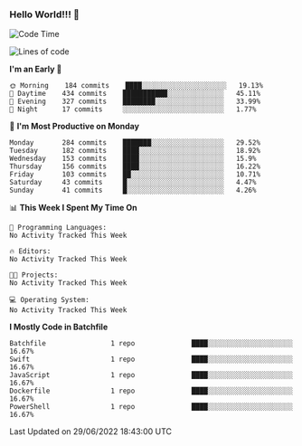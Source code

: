 ### Hello World!!! 👋

<!--
**kekotek/kekotek** is a ✨ _special_ ✨ repository because its `README.md` (this file) appears on your GitHub profile.

Here are some ideas to get you started:

- 🔭 I’m currently working on ...
- 🌱 I’m currently learning ...
- 👯 I’m looking to collaborate on ...
- 🤔 I’m looking for help with ...
- 💬 Ask me about ...
- 📫 How to reach me: ...
- 😄 Pronouns: ...
- ⚡ Fun fact: ...
-->

<!--START_SECTION:waka-->
![Code Time](http://img.shields.io/badge/Code%20Time-0%20secs-blue)

![Lines of code](https://img.shields.io/badge/From%20Hello%20World%20I%27ve%20Written-19%20Thousand%20lines%20of%20code-blue)

**I'm an Early 🐤** 

```text
🌞 Morning    184 commits    ████░░░░░░░░░░░░░░░░░░░░░   19.13% 
🌆 Daytime    434 commits    ███████████░░░░░░░░░░░░░░   45.11% 
🌃 Evening    327 commits    ████████░░░░░░░░░░░░░░░░░   33.99% 
🌙 Night      17 commits     ░░░░░░░░░░░░░░░░░░░░░░░░░   1.77%

```
📅 **I'm Most Productive on Monday** 

```text
Monday       284 commits    ███████░░░░░░░░░░░░░░░░░░   29.52% 
Tuesday      182 commits    ████░░░░░░░░░░░░░░░░░░░░░   18.92% 
Wednesday    153 commits    ████░░░░░░░░░░░░░░░░░░░░░   15.9% 
Thursday     156 commits    ████░░░░░░░░░░░░░░░░░░░░░   16.22% 
Friday       103 commits    ██░░░░░░░░░░░░░░░░░░░░░░░   10.71% 
Saturday     43 commits     █░░░░░░░░░░░░░░░░░░░░░░░░   4.47% 
Sunday       41 commits     █░░░░░░░░░░░░░░░░░░░░░░░░   4.26%

```


📊 **This Week I Spent My Time On** 

```text
💬 Programming Languages: 
No Activity Tracked This Week

🔥 Editors: 
No Activity Tracked This Week

🐱‍💻 Projects: 
No Activity Tracked This Week

💻 Operating System: 
No Activity Tracked This Week

```

**I Mostly Code in Batchfile** 

```text
Batchfile                1 repo              ████░░░░░░░░░░░░░░░░░░░░░   16.67% 
Swift                    1 repo              ████░░░░░░░░░░░░░░░░░░░░░   16.67% 
JavaScript               1 repo              ████░░░░░░░░░░░░░░░░░░░░░   16.67% 
Dockerfile               1 repo              ████░░░░░░░░░░░░░░░░░░░░░   16.67% 
PowerShell               1 repo              ████░░░░░░░░░░░░░░░░░░░░░   16.67%

```



 Last Updated on 29/06/2022 18:43:00 UTC
<!--END_SECTION:waka-->
